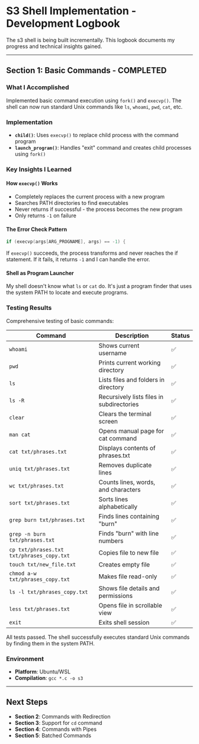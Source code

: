 # S3 Shell Implementation - Development Logbook

The s3 shell is being built incrementally. This logbook documents my progress and technical insights gained.

---

## Section 1: Basic Commands - COMPLETED

### What I Accomplished
Implemented basic command execution using `fork()` and `execvp()`. The shell can now run standard Unix commands like `ls`, `whoami`, `pwd`, `cat`, etc.

### Implementation
- **`child()`**: Uses `execvp()` to replace child process with the command program
- **`launch_program()`**: Handles "exit" command and creates child processes using `fork()`

### Key Insights I Learned

#### How `execvp()` Works
- Completely replaces the current process with a new program
- Searches PATH directories to find executables
- Never returns if successful - the process becomes the new program
- Only returns `-1` on failure

#### The Error Check Pattern
```c
if (execvp(args[ARG_PROGNAME], args) == -1) {
```
If `execvp()` succeeds, the process transforms and never reaches the if statement. If it fails, it returns `-1` and I can handle the error.

#### Shell as Program Launcher
My shell doesn't know what `ls` or `cat` do. It's just a program finder that uses the system PATH to locate and execute programs.

### Testing Results

Comprehensive testing of basic commands:

| Command | Description | Status |
|---------|-------------|--------|
| `whoami` | Shows current username | ✅ |
| `pwd` | Prints current working directory | ✅ |
| `ls` | Lists files and folders in directory | ✅ |
| `ls -R` | Recursively lists files in subdirectories | ✅ |
| `clear` | Clears the terminal screen | ✅ |
| `man cat` | Opens manual page for cat command | ✅ |
| `cat txt/phrases.txt` | Displays contents of phrases.txt | ✅ |
| `uniq txt/phrases.txt` | Removes duplicate lines | ✅ |
| `wc txt/phrases.txt` | Counts lines, words, and characters | ✅ |
| `sort txt/phrases.txt` | Sorts lines alphabetically | ✅ |
| `grep burn txt/phrases.txt` | Finds lines containing "burn" | ✅ |
| `grep -n burn txt/phrases.txt` | Finds "burn" with line numbers | ✅ |
| `cp txt/phrases.txt txt/phrases_copy.txt` | Copies file to new file | ✅ |
| `touch txt/new_file.txt` | Creates empty file | ✅ |
| `chmod a-w txt/phrases_copy.txt` | Makes file read-only | ✅ |
| `ls -l txt/phrases_copy.txt` | Shows file details and permissions | ✅ |
| `less txt/phrases.txt` | Opens file in scrollable view | ✅ |
| `exit` | Exits shell session | ✅ |

All tests passed. The shell successfully executes standard Unix commands by finding them in the system PATH.

### Environment
- **Platform**: Ubuntu/WSL 
- **Compilation**: `gcc *.c -o s3`

---

## Next Steps

- **Section 2**: Commands with Redirection
- **Section 3**: Support for `cd` command  
- **Section 4**: Commands with Pipes
- **Section 5**: Batched Commands
